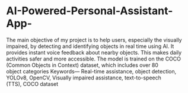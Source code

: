 # AI-Powered-Personal-Assistant-App-
The main objective of my project is to help users, especially the visually impaired, by detecting and identifying objects in real time using AI. It provides instant voice feedback about nearby objects. This makes daily activities safer and more accessible.
The model is trained on the COCO (Common Objects in Context) dataset, which includes over 80 object categories
Keywords— Real-time assistance, object detection, YOLOv8, OpenCV, Visually impaired assistance, text-to-speech (TTS), COCO dataset
